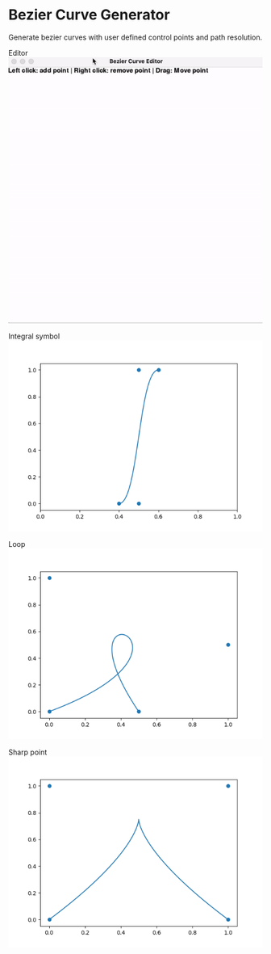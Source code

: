 # Bezier Curve Generator
Generate bezier curves with user defined control points and path resolution.

Editor
![](/graphs/bezier.gif)

Integral symbol
![](/graphs/curve_0_4-0-0_5-0-0_5-1-0_6-1.png)

Loop
![](/graphs/curve_0-0-1-0_5-0-1-0_5-0.png)

Sharp point
![](/graphs/curve_0-0-1-1-0-1-1-0.png)
